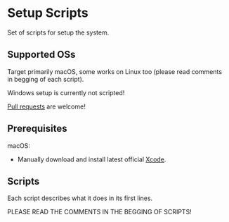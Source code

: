 # Setup Scripts

Set of scripts for setup the system.

## Supported OSs

Target primarily macOS, some works on Linux too (please read comments in begging of each script).

Windows setup is currently not scripted!

[Pull requests](https://github.com/dtopuzov/pragmatic-mobile-testing/pulls) are welcome!

## Prerequisites

macOS:

- Manually download and install latest official [Xcode](https://developer.apple.com/xcode/).

## Scripts

Each script describes what it does in its first lines.

PLEASE READ THE COMMENTS IN THE BEGGING OF SCRIPTS!
